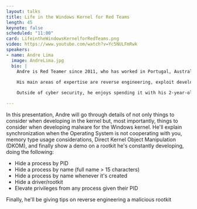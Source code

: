 ```yaml
---
layout: talks
title: Life in the Windows Kernel for Red Teams
length: 45
keynote: false
scheduled: "11:00"
card: LifeintheWindowsKernelforRedTeams.png
video: https://www.youtube.com/watch?v=Yc5NULFmRwk
speakers:
- name: Andre Lima
  image: AndreLima.jpg
  bio: |
    Andre is Red Teamer since 2011, who has worked in Portugal, Australia, and now at PwC Norway in Oslo. An avid researcher he tries to publish as often as possible on his Youtube channel (search "0x4ndr3"), and blog (current: https://medium.com/@0x4ndr3 & old blog: https://pentesterslife.blog/).
    
    His main areas of expertise are reverse engineering, exploit development, and malware development with AV bypass.

    Outside of cyber security, he enjoys spending it with his 2-year-old daughter, editing video and playing basketball or tennis.    

---
```

In this presentation, Andre will go through details of not only things to consider when developing in the kernel but, most importantly, things to consider when developing malware for the Windows kernel. He'll explain synchronization when the Operating System is not cooperating with you, memory type usage considerations, Direct Kernel Object Manipulation (DKOM), and finally show a demo on a rootkit he's constantly developing, doing the following:

 - Hide a process by PID
 - Hide a process by name (full name > 15 characters)
 - Hide a process by name whenever it's created
 - Hide a driver/rootkit
 - Elevate privileges from any process given their PID

Finally, he'll be giving tips on reverse engineering a malicious rootkit
